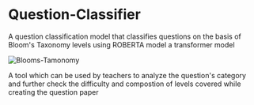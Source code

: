 # Question-Classifier
A question classification model that classifies questions on the basis of Bloom's Taxonomy levels using ROBERTA model a transformer model

![Blooms-Tamonomy](https://github.com/singhpalak18/Question-Classifier/assets/90079523/dce0c40e-3677-4939-bb3a-25c9ab719bc8)

A tool which can be used by teachers to analyze the question's category and further check the difficulty and compostion of levels covered while creating the question paper
